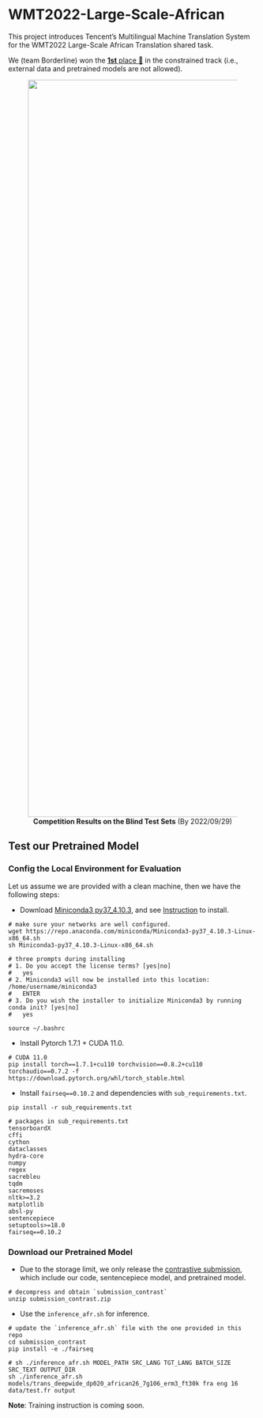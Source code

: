 # WMT2022-Large-Scale-African

This project introduces Tencent’s Multilingual Machine Translation System for the WMT2022 Large-Scale African Translation shared task.

We (team Borderline) won the [<b>1st</b> place :1st_place_medal:](https://docs.google.com/spreadsheets/d/1NHwPkIK7b5pjTcnZdlH1cxS_orbISjdOv5V12aHj1iY/edit#gid=1337958767) in the constrained track (i.e., external data and pretrained models are not allowed).

<div align="center">
<figure>
  <img width="1490" alt="WMT22_Results_20220929" src="https://user-images.githubusercontent.com/31032829/192919953-12206e7c-9b32-4039-b26f-bda6111dfbb8.png">
  <figcaption><b>Competition Results on the Blind Test Sets</b> (By 2022/09/29)</figcaption>
</figure>
</div>


## Test our Pretrained Model

### Config the Local Environment for Evaluation

Let us assume we are provided with a clean machine, then we have the following steps:
- Download [Miniconda3 py37_4.10.3](https://repo.anaconda.com/miniconda/Miniconda3-py37_4.10.3-Linux-x86_64.sh), and see [Instruction](https://conda.io/projects/conda/en/latest/user-guide/install/linux.html) to install.
```
# make sure your networks are well configured.
wget https://repo.anaconda.com/miniconda/Miniconda3-py37_4.10.3-Linux-x86_64.sh
sh Miniconda3-py37_4.10.3-Linux-x86_64.sh

# three prompts during installing
# 1. Do you accept the license terms? [yes|no] 
#   yes
# 2. Miniconda3 will now be installed into this location: /home/username/miniconda3
#   ENTER
# 3. Do you wish the installer to initialize Miniconda3 by running conda init? [yes|no]
#   yes

source ~/.bashrc
```

- Install Pytorch 1.7.1 + CUDA 11.0.
```
# CUDA 11.0
pip install torch==1.7.1+cu110 torchvision==0.8.2+cu110 torchaudio==0.7.2 -f https://download.pytorch.org/whl/torch_stable.html
```

- Install `fairseq==0.10.2` and dependencies with `sub_requirements.txt`.
```
pip install -r sub_requirements.txt

# packages in sub_requirements.txt
tensorboardX
cffi
cython
dataclasses
hydra-core
numpy
regex
sacrebleu
tqdm
sacremoses
nltk>=3.2
matplotlib
absl-py
sentencepiece
setuptools>=18.0
fairseq==0.10.2
```


### Download our Pretrained Model

- Due to the storage limit, we only release the [contrastive submission](https://drive.google.com/file/d/1l0lJR0mSVy1CNC9fg1qltmYEtNuV8g8r/view?usp=sharing), which include our code, sentencepiece model, and pretrained model.
```
# decompress and obtain `submission_contrast`
unzip submission_contrast.zip
```

- Use the `inference_afr.sh` for inference.
```
# update the `inference_afr.sh` file with the one provided in this repo
cd submission_contrast
pip install -e ./fairseq

# sh ./inference_afr.sh MODEL_PATH SRC_LANG TGT_LANG BATCH_SIZE SRC_TEXT OUTPUT_DIR
sh ./inference_afr.sh models/trans_deepwide_dp020_african26_7g106_erm3_ft30k fra eng 16 data/test.fr output
```

<b>Note</b>: Training instruction is coming soon.

